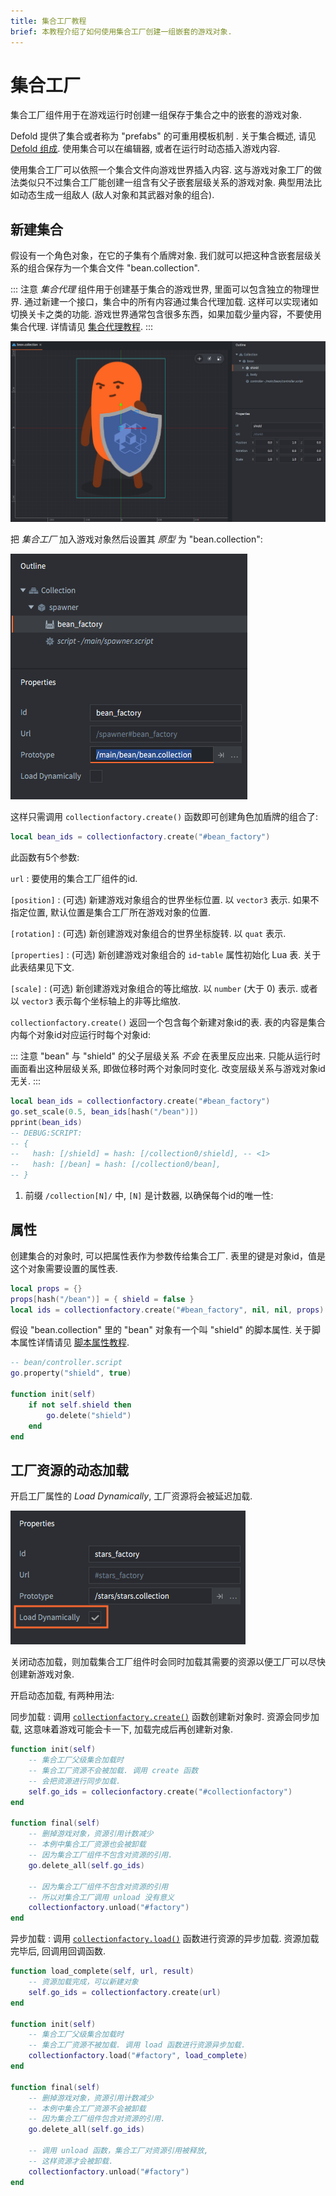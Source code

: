 ```yaml
---
title: 集合工厂教程
brief: 本教程介绍了如何使用集合工厂创建一组嵌套的游戏对象.
---
```


# 集合工厂

集合工厂组件用于在游戏运行时创建一组保存于集合之中的嵌套的游戏对象.

Defold 提供了集合或者称为 "prefabs" 的可重用模板机制 . 关于集合概述, 请见 [Defold 组成](/manuals/building-blocks#collections). 使用集合可以在编辑器, 或者在运行时动态插入游戏内容.

使用集合工厂可以依照一个集合文件向游戏世界插入内容. 这与游戏对象工厂的做法类似只不过集合工厂能创建一组含有父子嵌套层级关系的游戏对象. 典型用法比如动态生成一组敌人 (敌人对象和其武器对象的组合).

## 新建集合

假设有一个角色对象，在它的子集有个盾牌对象. 我们就可以把这种含嵌套层级关系的组合保存为一个集合文件 "bean.collection".

::: 注意
*集合代理* 组件用于创建基于集合的游戏世界, 里面可以包含独立的物理世界. 通过新建一个接口，集合中的所有内容通过集合代理加载. 这样可以实现诸如切换关卡之类的功能. 游戏世界通常包含很多东西，如果加载少量内容，不要使用集合代理. 详情请见 [集合代理教程](/manuals/collection-proxy).
:::

![Collection to spawn](images/collection_factory/collection.png)

把 *集合工厂* 加入游戏对象然后设置其 *原型* 为 "bean.collection":

![Collection factory](images/collection_factory/factory.png)

这样只需调用 `collectionfactory.create()` 函数即可创建角色加盾牌的组合了:

```lua
local bean_ids = collectionfactory.create("#bean_factory")
```

此函数有5个参数:

`url`
: 要使用的集合工厂组件的id.

`[position]`
: (可选) 新建游戏对象组合的世界坐标位置. 以 `vector3` 表示. 如果不指定位置, 默认位置是集合工厂所在游戏对象的位置.

`[rotation]`
: (可选) 新创建游戏对象组合的世界坐标旋转. 以 `quat` 表示.

`[properties]`
: (可选) 新创建游戏对象组合的 `id`-`table` 属性初始化 Lua 表. 关于此表结果见下文.

`[scale]`
: (可选) 新创建游戏对象组合的等比缩放. 以 `number` (大于 0) 表示. 或者以 `vector3` 表示每个坐标轴上的非等比缩放.

`collectionfactory.create()` 返回一个包含每个新建对象id的表. 表的内容是集合内每个对象id对应运行时每个对象id:

::: 注意
"bean" 与 "shield" 的父子层级关系 *不会* 在表里反应出来. 只能从运行时画面看出这种层级关系, 即做位移时两个对象同时变化. 改变层级关系与游戏对象id无关.
:::

```lua
local bean_ids = collectionfactory.create("#bean_factory")
go.set_scale(0.5, bean_ids[hash("/bean")])
pprint(bean_ids)
-- DEBUG:SCRIPT:
-- {
--   hash: [/shield] = hash: [/collection0/shield], -- <1>
--   hash: [/bean] = hash: [/collection0/bean],
-- }
```
1. 前缀 `/collection[N]/` 中, `[N]` 是计数器, 以确保每个id的唯一性:

## 属性

创建集合的对象时, 可以把属性表作为参数传给集合工厂. 表里的键是对象id，值是这个对象需要设置的属性表.

```lua
local props = {}
props[hash("/bean")] = { shield = false }
local ids = collectionfactory.create("#bean_factory", nil, nil, props)
```

假设 "bean.collection" 里的 "bean" 对象有一个叫 "shield" 的脚本属性. 关于脚本属性详情请见 [脚本属性教程](/manuals/script-properties).

```lua
-- bean/controller.script
go.property("shield", true)

function init(self)
    if not self.shield then
        go.delete("shield")
    end     
end
```

## 工厂资源的动态加载

开启工厂属性的 *Load Dynamically*, 工厂资源将会被延迟加载.

![Load dynamically](images/collection_factory/load_dynamically.png)

关闭动态加载，则加载集合工厂组件时会同时加载其需要的资源以便工厂可以尽快创建新游戏对象.

开启动态加载, 有两种用法:

同步加载
: 调用 [`collectionfactory.create()`](/ref/collectionfactory/#collectionfactory.create:url-[position]-[rotation]-[properties]-[scale]) 函数创建新对象时. 资源会同步加载, 这意味着游戏可能会卡一下, 加载完成后再创建新对象.

  ```lua
  function init(self)
      -- 集合工厂父级集合加载时
      -- 集合工厂资源不会被加载. 调用 create 函数
      -- 会把资源进行同步加载.
      self.go_ids = collecionfactory.create("#collectionfactory")
  end

  function final(self)  
      -- 删掉游戏对象，资源引用计数减少
      -- 本例中集合工厂资源也会被卸载
      -- 因为集合工厂组件不包含对资源的引用.
      go.delete_all(self.go_ids)

      -- 因为集合工厂组件不包含对资源的引用
      -- 所以对集合工厂调用 unload 没有意义
      collectionfactory.unload("#factory")
  end
  ```

异步加载
: 调用 [`collectionfactory.load()`](/ref/collectionfactory/#collectionfactory.load:[url]-[complete_function]) 函数进行资源的异步加载. 资源加载完毕后, 回调用回调函数.

  ```lua
  function load_complete(self, url, result)
      -- 资源加载完成，可以新建对象
      self.go_ids = collectionfactory.create(url)
  end

  function init(self)
      -- 集合工厂父级集合加载时
      -- 集合工厂资源不被加载. 调用 load 函数进行资源异步加载.
      collectionfactory.load("#factory", load_complete)
  end

  function final(self)
      -- 删掉游戏对象，资源引用计数减少
      -- 本例中集合工厂资源不会被卸载
      -- 因为集合工厂组件包含对资源的引用.
      go.delete_all(self.go_ids)

      -- 调用 unload 函数，集合工厂对资源引用被释放,
      -- 这样资源才会被卸载.
      collectionfactory.unload("#factory")
  end
  ```
